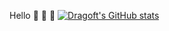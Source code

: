 Hello 🎉 🎉 🎉
[![Dragoft's GitHub stats](https://github-readme-stats.vercel.app/api?username=Dragoft&show_icons=true&theme=dracula)](https://github.com/anuraghazra/github-readme-stats)
